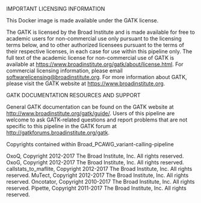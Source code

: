 
IMPORTANT LICENSING INFORMATION

This Docker image is made available under the GATK license.

The GATK is licensed by the Broad Institute and is made available for free to academic users for non-commercial use only pursuant to the licensing terms below, and to other authorized licensees pursuant to the terms of their respective licenses, in each case for use within this pipeline only. The full text of the academic license for non-commercial use of GATK is available at https://www.broadinstitute.org/gatk/about/license.html. For commercial licensing information, please email softwarelicensing@broadinstitute.org. For more information about GATK, please visit the GATK website at https://www.broadinstitute.org.
 
GATK DOCUMENTATION RESOURCES AND SUPPORT
 
General GATK documentation can be found on the GATK website at http://www.broadinstitute.org/gatk/guide/. Users of this pipeline are welcome to ask GATK-related questions and report problems that are not specific to this pipeline in the GATK forum at http://gatkforums.broadinstitute.org/gatk.


Copyrights contained within Broad_PCAWG_variant-calling-pipeline

OxoQ, Copyright 2012-2017 The Broad Institute, Inc.  All rights reserved.
OxoG, Copyright 2012-2017 The Broad Institute, Inc.  All rights reserved.
callstats_to_maflite, Copyright 2012-2017 The Broad Institute, Inc.  All rights reserved.
MuTect, Copyright 2012-2017 The Broad Institute, Inc.  All rights reserved.
Oncotator, Copyright 2010-2017 The Broad Institute, Inc.  All rights reserved.
Pipette, Copyright 2011-2017 The Broad Institute, Inc.  All rights reserved.

